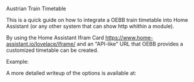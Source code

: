 Austrian Train Timetable

This is a quick guide on how to integrate a OEBB train timetable into Home Assistant (or any other system that can show http whithin a module).

By using the Home Assistant Ifram Card https://www.home-assistant.io/lovelace/iframe/ and an "API-like" URL that OEBB provides a customized timetable can be created.

Example:


A more detailed writeup of the options is available at:

